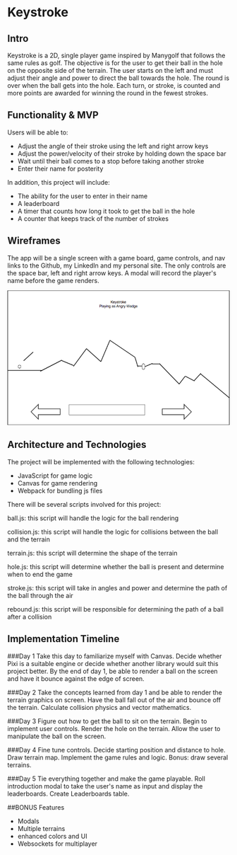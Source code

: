 # Keystroke

## Intro
Keystroke is a 2D, single player game inspired by Manygolf that follows the same rules as golf. The objective is for the user to get their ball in the hole on the opposite side of the terrain. The user starts on the left and must adjust their angle and power to direct the ball towards the hole. The round is over when the ball gets into the hole. Each turn, or stroke, is counted and more points are awarded for winning the round in the fewest strokes.

## Functionality & MVP
Users will be able to:
- Adjust the angle of their stroke using the left and right arrow keys
- Adjust the power/velocity of their stroke by holding down the space bar
- Wait until their ball comes to a stop before taking another stroke
- Enter their name for posterity

In addition, this project will include:
- The ability for the user to enter in their name
- A leaderboard
- A timer that counts how long it took to get the ball in the hole
- A counter that keeps track of the number of strokes

## Wireframes

The app will be a single screen with a game board, game controls, and nav links to the Github, my LinkedIn and my personal site. The only controls are the space bar, left and right arrow keys. A modal will record the player's name before the game renders.

![Wireframe for Keystroke](./assets/wireframe.png)


## Architecture and Technologies
The project will be implemented with the following technologies:
- JavaScript for game logic
- Canvas for game rendering
- Webpack for bundling js files

There will be several scripts involved for this project:

ball.js: this script will handle the logic for the ball rendering

collision.js: this script will handle the logic for collisions between the ball and the terrain

terrain.js: this script will determine the shape of the terrain

hole.js: this script will determine whether the ball is present and determine when to end the game

stroke.js: this script will take in angles and power and determine the path of the ball through the air

rebound.js: this script will be responsible for determining the path of a ball after a collision

## Implementation Timeline

###Day 1
Take this day to familiarize myself with Canvas. Decide whether Pixi is a suitable engine or decide whether another library would suit this project better. By the end of day 1, be able to render a ball on the screen and have it bounce against the edge of screen.

###Day 2
Take the concepts learned from day 1 and be able to render the terrain graphics on screen. Have the ball fall out of the air and bounce off the terrain. Calculate collision physics and vector mathematics.

###Day 3
Figure out how to get the ball to sit on the terrain. Begin to implement user controls. Render the hole on the terrain. Allow the user to manipulate the ball on the screen.

###Day 4
Fine tune controls. Decide starting position and distance to hole. Draw terrain map. Implement the game rules and logic. Bonus: draw several terrains.

###Day 5
Tie everything together and make the game playable. Roll introduction modal to take the user's name as input and display the leaderboards. Create Leaderboards table.

##BONUS Features
- Modals
- Multiple terrains
- enhanced colors and UI
- Websockets for multiplayer
